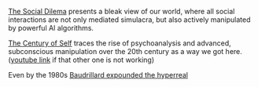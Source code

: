 [The Social Dilema](https://archive.org/details/the-social-dilemma-2020) presents a bleak view of our world, where all social interactions are not only mediated simulacra, but also actively manipulated by powerful AI algorithms.

[The Century of Self](https://archive.org/details/the-century-of-the-self-2002) traces the rise of psychoanalysis and advanced, subconscious manipulation over the 20th century as a way we got here. ([youtube link](https://www.youtube.com/watch?v=DnPmg0R1M04) if that other one is not working)

Even by the 1980s [Baudrillard expounded the hyperreal](https://www.youtube.com/watch?v=2U9WMftV40c)  
